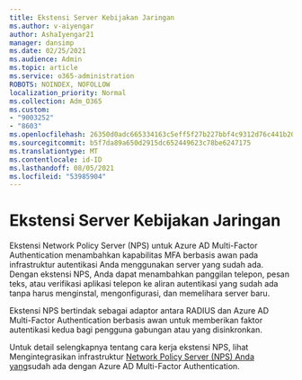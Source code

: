 ```yaml
---
title: Ekstensi Server Kebijakan Jaringan
ms.author: v-aiyengar
author: AshaIyengar21
manager: dansimp
ms.date: 02/25/2021
ms.audience: Admin
ms.topic: article
ms.service: o365-administration
ROBOTS: NOINDEX, NOFOLLOW
localization_priority: Normal
ms.collection: Adm_O365
ms.custom:
- "9003252"
- "8603"
ms.openlocfilehash: 26350d0adc665334163c5eff5f27b227bbf4c9312d76c441b2057471e99e0b30
ms.sourcegitcommit: b5f7da89a650d2915dc652449623c78be6247175
ms.translationtype: MT
ms.contentlocale: id-ID
ms.lasthandoff: 08/05/2021
ms.locfileid: "53985904"
---
```

# <a name="network-policy-server-extension"></a>Ekstensi Server Kebijakan Jaringan

Ekstensi Network Policy Server (NPS) untuk Azure AD Multi-Factor Authentication menambahkan kapabilitas MFA berbasis awan pada infrastruktur autentikasi Anda menggunakan server yang sudah ada. Dengan ekstensi NPS, Anda dapat menambahkan panggilan telepon, pesan teks, atau verifikasi aplikasi telepon ke aliran autentikasi yang sudah ada tanpa harus menginstal, mengonfigurasi, dan memelihara server baru.

Ekstensi NPS bertindak sebagai adaptor antara RADIUS dan Azure AD Multi-Factor Authentication berbasis awan untuk memberikan faktor autentikasi kedua bagi pengguna gabungan atau yang disinkronkan.

Untuk detail selengkapnya tentang cara kerja ekstensi NPS, lihat Mengintegrasikan infrastruktur [Network Policy Server (NPS) Anda yang](https://docs.microsoft.com/azure/active-directory/authentication/howto-mfa-nps-extension)sudah ada dengan Azure AD Multi-Factor Authentication.
